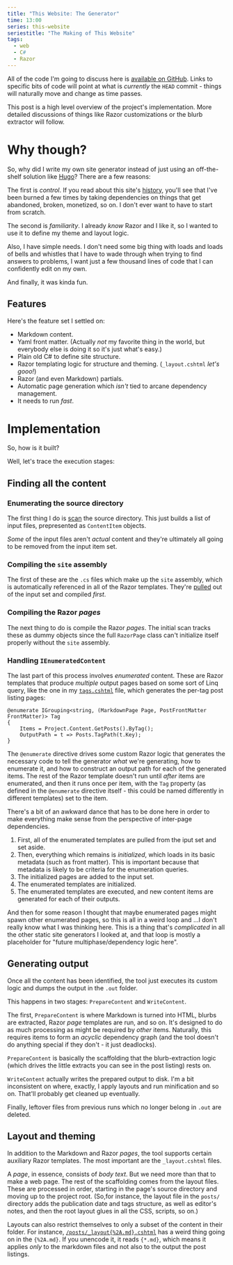 ```yaml
---
title: "This Website: The Generator"
time: 13:00
series: this-website
seriestitle: "The Making of This Website"
tags:
  - web
  - C#
  - Razor
---
```

All of the code I'm going to discuss here is [available on GitHub](https://github.com/pdjonov/vec3.net/). Links to specific bits of code will point at what is _currently_ the `HEAD` commit - things will naturally move and change as time passes.

This post is a high level overview of the project's implementation. More detailed discussions of things like Razor customizations or the blurb extractor will follow.

# Why though?

So, why did I write my own site generator instead of just using an off-the-shelf solution like [Hugo](https://gohugo.io/)? There are a few reasons:

The first is _control_. If you read about this site's [history](/posts/this-website-the-story-so-far), you'll see that I've been burned a few times by taking dependencies on things that get abandoned, broken, monetized, so on. I don't ever want to have to start from scratch.

The second is _familiarity_. I already _know_ Razor and I like it, so I wanted to use it to define my theme and layout logic.

Also, I have simple needs. I don't need some big thing with loads and loads of bells and whistles that I have to wade through when trying to find answers to problems, I want just a few thousand lines of code that I can confidently edit on my own.

And finally, it was kinda fun.

## Features

Here's the feature set I settled on:

* Markdown content.
* Yaml front matter. (Actually _not_ my favorite thing in the world, but everybody else is doing it so it's just what's easy.)
* Plain old C# to define site structure.
* Razor templating logic for structure and theming. (`_layout.cshtml` _let's gooo!_)
* Razor (and even Markdown) partials.
* Automatic page generation which _isn't_ tied to arcane dependency management.
* It needs to run _fast_.

# Implementation

So, how is it built?

Well, let's trace the execution stages:

## Finding all the content

### Enumerating the source directory

The first thing I do is [scan](https://github.com/pdjonov/vec3.net/blob/69f45beda6f30a00a35f77dbdf644619a99a4468/SiteGen/Generator/Project.cs#L68) the source directory. This just builds a list of input files, prepresented as `ContentItem` objects.

_Some_ of the input files aren't _actual_ content and they're ultimately all going to be removed from the input item set.

### Compiling the `site` assembly

The first of these are the `.cs` files which make up the `site` assembly, which is automatically referenced in all of the Razor templates. They're [pulled](https://github.com/pdjonov/vec3.net/blob/69f45beda6f30a00a35f77dbdf644619a99a4468/SiteGen/Generator/Project.cs#L107) out of the input set and compiled _first_.

### Compiling the Razor _pages_

The next thing to do is compile the Razor _pages_. The initial scan tracks these as dummy objects since the full `RazorPage` class can't initialize itself properly without the `site` assembly.

### Handling `IEnumeratedContent`

The last part of this process involves _enumerated_ content. These are Razor templates that produce _multiple_ output pages based on some sort of Linq query, like the one in my [`tags.cshtml`](https://github.com/pdjonov/vec3.net/blob/69f45beda6f30a00a35f77dbdf644619a99a4468/Content/posts/tags.cshtml#L3) file, which generates the per-tag post listing pages:

```cshtml
@enumerate IGrouping<string, (MarkdownPage Page, PostFrontMatter FrontMatter)> Tag
{
	Items = Project.Content.GetPosts().ByTag();
	OutputPath = t => Posts.TagPath(t.Key);
}
```

The `@enumerate` directive drives some custom Razor logic that generates the necessary code to tell the generator _what_ we're generating, how to enumerate it, and how to construct an output path for each of the generated items. The rest of the Razor template doesn't run until _after_ items are enumerated, and then it runs once per item, with the `Tag` property (as defined in the `@enumerate` directive itself - this could be named differently in different templates) set to the item.

There's a bit of an awkward dance that has to be done here in order to make everything make sense from the perspective of inter-page dependencies.

1. First, all of the enumerated templates are pulled from the iput set and set aside.
2. Then, everything which remains is _initialized_, which loads in its basic metadata (such as front matter). This is important because that metadata is likely to be criteria for the enumeration queries.
3. The initialized pages are added to the input set.
4. The enumerated templates are initialized.
5. The enumerated templates are executed, and new content items are generated for each of their outputs.

And then for some reason I thought that maybe enumerated pages might spawn other enumerated pages, so this is all in a weird loop and ...I don't really know what I was thinking here. This is a thing that's _complicated_ in all the other static site generators I looked at, and that loop is mostly a placeholder for "future multiphase/dependency logic here".

## Generating output

Once all the content has been identified, the tool just executes its custom logic and dumps the output in the `.out` folder.

This happens in two stages: `PrepareContent` and `WriteContent`.

The first, `PrepareContent` is where Markdown is turned into HTML, blurbs are extracted, Razor _page_ templates are run, and so on. It's designed to do as much processing as might be required by _other_ items. Naturally, this requires items to form an _acyclic_ dependency graph (and the tool doesn't do anything special if they don't - it just deadlocks).

`PrepareContent` is basically the scaffolding that the blurb-extraction logic (which drives the little extracts you can see in the post listing) rests on.

`WriteContent` actually writes the prepared output to disk. I'm a bit inconsistent on where, exactly, I apply layouts and run minification and so on. That'll probably get cleaned up eventually.

Finally, leftover files from previous runs which no longer belong in `.out` are deleted.

## Layout and theming

In addition to the Markdown and Razor _pages_, the tool supports certain auxiliary Razor templates. The most important are the `_layout.cshtml` files.

A _page_, in essence, consists of _body text_. But we need more than that to make a web page. The rest of the scaffolding comes from the layout files. These are processed in order, starting in the page's source directory and moving up to the project root. (So,for instance, the layout file in the `posts/` directory adds the publication date and tags structure, as well as editor's notes, and then the root layout glues in all the CSS, scripts, so on.)

Layouts can also restrict themselves to only a subset of the content in their folder. For instance, [`/posts/_layout{%2A.md}.cshtml`](https://github.com/pdjonov/vec3.net/blob/69f45beda6f30a00a35f77dbdf644619a99a4468/Content/posts/_layout%7B%252A.md%7D.cshtml) has a weird thing going on in the `{%2A.md}`. If you unencode it, it reads `{*.md}`, which means it applies _only_ to the markdown files and not also to the output the post listings.